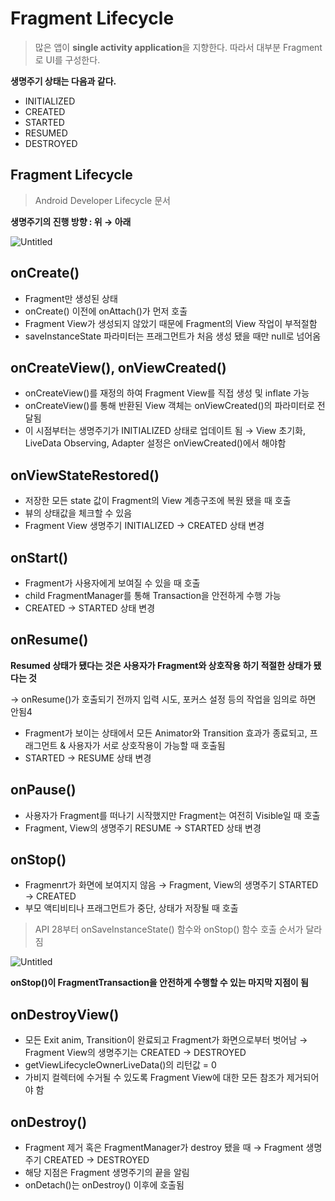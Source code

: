 # Fragment Lifecycle

> 많은 앱이 **single activity application**을 지향한다. 따라서 대부분 Fragment로 UI를 구성한다.



**생명주기 상태는 다음과 같다.**

- INITIALIZED
- CREATED
- STARTED
- RESUMED
- DESTROYED

## Fragment Lifecycle

> Android Developer Lifecycle 문서

**생명주기의 진행 방향 : 위 → 아래**

![Untitled](https://s3-us-west-2.amazonaws.com/secure.notion-static.com/60f82775-5636-4bde-bebf-3da55a41a0f9/Untitled.png)

## onCreate()

- Fragment만 생성된 상태
- onCreate() 이전에 onAttach()가 먼저 호출
- Fragment View가 생성되지 않았기 때문에 Fragment의 View 작업이 부적절함
- saveInstanceState 파라미터는 프래그먼트가 처음 생성 됐을 때만 null로 넘어옴

## onCreateView(), onViewCreated()

- onCreateView()를 재정의 하여 Fragment View를 직접 생성 및 inflate 가능
- onCreateView()를 통해 반환된 View 객체는 onViewCreated()의 파라미터로 전달됨
- 이 시점부터는 생명주기가 INITIALIZED 상태로 업데이트 됨 → View 초기화, LiveData Observing, Adapter 설정은 onViewCreated()에서 해야함

## onViewStateRestored()

- 저장한 모든 state 값이 Fragment의 View 계층구조에 복원 됐을 때 호출
- 뷰의 상태값을 체크할 수 있음
- Fragment View 생명주기 INITIALIZED → CREATED 상태 변경

## onStart()

- Fragment가 사용자에게 보여질 수 있을 때 호출
- child FragmentManager를 통해 Transaction을 안전하게 수행 가능
- CREATED → STARTED 상태 변경

## onResume()

**Resumed 상태가 됐다는 것은 사용자가 Fragment와 상호작용 하기 적절한 상태가 됐다는 것**

→ onResume()가 호출되기 전까지 입력 시도, 포커스 설정 등의 작업을 임의로 하면 안됨4

- Fragment가 보이는 상태에서 모든 Animator와 Transition 효과가 종료되고, 프래그먼트 & 사용자가 서로 상호작용이 가능할 때 호출됨
- STARTED → RESUME 상태 변경

## onPause()

- 사용자가 Fragment를 떠나기 시작했지만 Fragment는 여전히 Visible일 때 호출
- Fragment, View의 생명주기 RESUME → STARTED 상태 변경

## onStop()

- Fragmenrt가 화면에 보여지지 않음 → Fragment, View의 생명주기 STARTED → CREATED
- 부모 액티비티나 프래그먼트가 중단, 상태가 저장될 때 호출

> API 28부터 onSaveInstanceState() 함수와 onStop() 함수 호출 순서가 달라짐

![Untitled](https://s3-us-west-2.amazonaws.com/secure.notion-static.com/6a6a0035-9ca4-4cf1-aedd-3a9c1831b6a8/Untitled.png)

**onStop()이 FragmentTransaction을 안전하게 수행할 수 있는 마지막 지점이 됨**

## onDestroyView()

- 모든 Exit anim, Transition이 완료되고 Fragment가 화면으로부터 벗어남 → Fragment View의 생명주기는 CREATED → DESTROYED
- getViewLifecycleOwnerLiveData()의 리턴값 = 0
- 가비지 컬렉터에 수거될 수 있도록 Fragment View에 대한 모든 참조가 제거되어야 함

## onDestroy()

- Fragment 제거 혹은 FragmentManager가 destroy 됐을 때 → Fragment 생명주기 CREATED → DESTROYED
- 해당 지점은 Fragment 생명주기의 끝을 알림
- onDetach()는 onDestroy() 이후에 호출됨